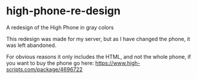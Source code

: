# high-phone-re-design
A redesign of the High Phone in gray colors 

This redesign was made for my server, but as I have changed the phone, it was left abandoned. 

For obvious reasons it only includes the HTML, and not the whole phone, if you want to buy the phone go here: https://www.high-scripts.com/package/4696722
